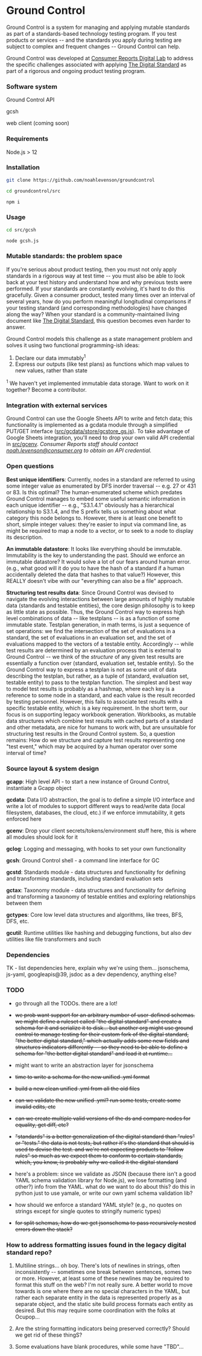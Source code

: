 # Ground Control

Ground Control is a system for managing and applying mutable standards as part of a standards-based technology testing program. If you test products or services -- and the standards you apply during testing are subject to complex and frequent changes -- Ground Control can help.

Ground Control was developed at [Consumer Reports Digital Lab](https://digital-lab.consumerreports.org/) to address the specific challenges associated with applying [The Digital Standard](https://thedigitalstandard.org/) as part of a rigorous and ongoing product testing program.

### Software system

Ground Control API

gcsh

web client (coming soon)

### Requirements

Node.js > 12

### Installation

```bash
git clone https://github.com/noahlevenson/groundcontrol

cd groundcontrol/src

npm i
```

### Usage

```bash
cd src/gcsh

node gcsh.js
```

### Mutable standards: the problem space

If you're serious about product testing, then you must not only apply standards in a rigorous way at test time -- you must also be able to look back at your test history and understand how and why previous tests were performed. If your standards are constantly evolving, it's hard to do this gracefully. Given a consumer product, tested many times over an interval of several years, how do you perform meaningful longitudinal comparisons if your testing standard (and corresponding methodologies) have changed along the way? When your standard is a community-maintained living document like [The Digital Standard](https://thedigitalstandard.org/), this question becomes even harder to answer.

Ground Control models this challenge as a state management problem and solves it using two functional programming-ish ideas:

1. Declare our data immutably<sup>1</sup>
2. Express our outputs (like test plans) as functions which map values to new values, rather than state

<sup>1</sup> We haven't yet implemented immutable data storage. Want to work on it together? Become a contributor.

### Integration with external services

Ground Control can use the Google Sheets API to write and fetch data; this functionality is implemented as a gcdata module through a simplified PUT/GET interface ([src/gcdata/store/gcstore_gs.js](https://github.com/noahlevenson/groundcontrol/blob/master/src/gcdata/store/gcstore_gs.js)). To take advantage of Google Sheets integration, you'll need to drop your own valid API credential in [src/gcenv](https://github.com/noahlevenson/groundcontrol/tree/master/src/gcenv). *Consumer Reports staff should contact noah.levenson@consumer.org to obtain an API credential.* 

### Open questions

**Best unique identifiers**: Currently, nodes in a standard are referred to using some integer value as enumerated by DFS inorder traversal -- e.g. 27 or 431 or 83. Is this optimal? The human-enumerated scheme which predates Ground Control manages to embed some useful semantic information in each unique identifier -- e.g., "S3.1.4.1" obviously has a hierarchical relationship to S3.1.4, and the S prefix tells us something about what category this node belongs to. However, there is at least one benefit to short, simple integer values: they're easier to input via command line, as might be required to map a node to a vector, or to seek to a node to display its description.  

**An immutable datastore**: It looks like everything should be immutable. Immutability is the key to understanding the past. Should we enforce an immutable datastore? It would solve a lot of our fears around human error. (e.g., what good will it do you to have the hash of a standard if a human accidentally deleted the data that hashes to that value?) However, this REALLY doesn't vibe with our "everything can also be a file" approach. 

**Structuring test results data**: Since Ground Control was devised to navigate the evolving interactions between large amounts of highly mutable data (standards and testable entities), the core design philosophy is to keep as little state as possible. Thus, the Ground Control way to express high level combinations of data -- like testplans -- is as a function of some immutable state. Testplan generation, in math terms, is just a sequence of set operations: we find the intersection of the set of evaluations in a standard, the set of evaluations in an evaluation set, and the set of evaluations mapped to the vectors of a testable entity. Accordingly -- while test results are determined by an evaluation process that is external to Ground Control -- we think of the *structure* of any given test results are essentially a function over (standard, evaluation set, testable entity). So the Ground Control way to express a testplan is not as some unit of data describing the testplan, but rather, as a tuple of (standard, evaluation set, testable entity) to pass to the testplan function. The simplest and best way to model test results is probably as a hashmap, where each key is a reference to some node in a standard, and each value is the result recorded by testing personnel. However, this fails to associate test results with a specific testable entity, which is a key requirement. In the short term, our focus is on supporting legacy workbook generation. Workbooks, as mutable data structures which combine test results with cached parts of a standard and other metadata, are nice for humans to work with, but are unsuitable for structuring test results in the Ground Control system. So, a question remains: How do we structure and capture test results representing one "test event," which may be acquired by a human operator over some interval of time? 

### Source layout & system design

**gcapp**: High level API - to start a new instance of Ground Control, instantiate a Gcapp object

**gcdata**: Data I/O abstraction, the goal is to define a simple I/O interface and write a lot of modules to support different ways to read/write data (local filesystem, databases, the cloud, etc.) if we enforce immutability, it gets enforced here

**gcenv**: Drop your client secrets/tokens/environment stuff here, this is where all modules should look for it

**gclog**: Logging and messaging, with hooks to set your own functionality

**gcsh**: Ground Control shell - a command line interface for GC

**gcstd**: Standards module - data structures and functionality for defining and transforming standards, including standard evaluation sets

**gctax**: Taxonomy module - data structures and functionality for defining and transforming a taxonomy of testable entities and exploring relationships between them

**gctypes**: Core low level data structures and algorithms, like trees, BFS, DFS, etc.

**gcutil**: Runtime utilities like hashing and debugging functions, but also dev utilities like file transformers and such

### Dependencies

TK - list dependencies here, explain why we're using them... jsonschema, js-yaml, googleapis@39, jsdoc as a dev dependency, anything else?  

### TODO

- go through all the TODOs. there are a lot!

- ~~we prob want support for an arbitrary number of user-defined schemas. we might define a ruleset called "the digital standard" and create a schema for it and serialize it to disk... but another org might use ground control to manage testing for their custom fork of the digital standard, "the better digital standard," which actually adds some new fields and structures indicators differently -- so they need to be able to define a schema for "the better digital standard" and load it at runtime...~~

- might want to write an abstraction layer for jsonschema

- ~~time to write a schema for the new unified .yml format~~

- ~~build a new clean unified .yml from all the old files~~

- ~~can we validate the new unified .yml?  run some tests, create some invalid edits, etc~~

- ~~can we create multiple valid versions of the ds and compare nodes for equality, get diff, etc?~~

- ~~"standards" is a better generalization of the digital standard than "rules" or "tests." the data is not tests, but rather it's the standard that should is used to devise the test.  and we're not expecting products to "follow rules" so much as we expect them to conform
to certain standards, which, you know, is probably why we called it the digital standard~~

- here's a problem: since we validate as JSON (because there isn't a good YAML schema validation library for Node.js), we lose formatting (and other?) info from the YAML. what do we want to do about this? do this in python just to use yamale, or write our own yaml schema validation lib? 

- how should we enforce a standard YAML style? (e.g., no quotes on strings except for single quotes to stringify numeric types)

- ~~for split schemas, how do we get jsonschema to pass recursively nested errors down the stack?~~

### How to address formatting issues found in the legacy digital standard repo?

1. Multiline strings... oh boy. There's lots of newlines in strings, often inconsistently -- sometimes one break between sentences, somes two or more. However, at least some of these newlines may be required to format this stuff on the web? I'm not really sure. A better world to move towards is one where there are no special characters in the YAML, but rather each separate entity in the data is represented properly as a separate object, and the static site build process formats each entity as desired. But this may require some coordination with the folks at Ocupop...

2.  Are the string formatting indicators being preserved correctly? Should we get rid of these thingS?

3.  Some evaluations have blank procedures, while some have "TBD"...
